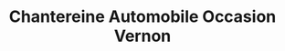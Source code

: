 ---
title: "Chantereine Automobile Occasion Vernon"
url: /vernon/chantereine-automobile-occasion-vernon/
shop: Autohaus
---